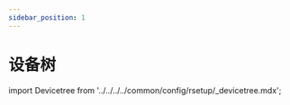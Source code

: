 ```yaml
---
sidebar_position: 1
---
```


# 设备树

import Devicetree from '../../../../common/config/rsetup/\_devicetree.mdx';

<Devicetree />
